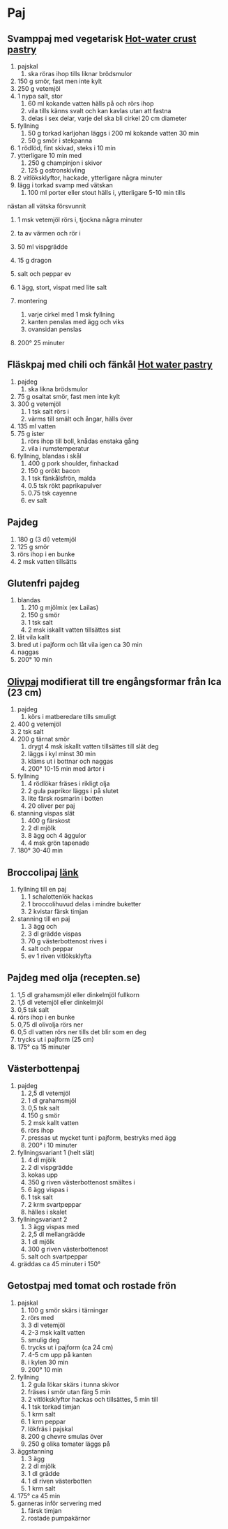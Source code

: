 
# Paj


## Svamppaj med vegetarisk [Hot-water crust pastry](https://www.theguardian.com/lifeandstyle/2014/may/10/pastie-pasty-pie-recipes-hot-water-crust-pastry)

1.  pajskal
    1.  ska röras ihop tills liknar brödsmulor
2.  150 g smör, fast men inte kylt
3.  250 g vetemjöl
4.  1 nypa salt, stor
    1.  60 ml kokande vatten hälls på och rörs ihop
    2.  vila tills känns svalt och kan kavlas utan att fastna
    3.  delas i sex delar, varje del ska bli cirkel 20 cm diameter
5.  fyllning
    1.  50 g torkad karljohan läggs i 200 ml kokande vatten 30 min
    2.  50 g smör i stekpanna
6.  1 rödlöd, fint skivad, steks i 10 min
7.  ytterligare 10 min med
    1.  250 g champinjon i skivor
    2.  125 g ostronskivling
8.  2 vitlöksklyftor, hackade, ytterligare några minuter
9.  lägg i torkad svamp med vätskan
    1.  100 ml porter eller stout hälls i, ytterligare 5-10 min tills

nästan all vätska försvunnit

1.  1 msk vetemjöl rörs i, tjockna några minuter
2.  ta av värmen och rör i

1.  50 ml vispgrädde
2.  15 g dragon
3.  salt och peppar ev
4.  1 ägg, stort, vispat med lite salt
5.  montering
    1.  varje cirkel med 1 msk fyllning
    2.  kanten penslas med ägg och viks
    3.  ovansidan penslas
6.  200° 25 minuter


## Fläskpaj med chili och fänkål [Hot water pastry](https://www.theguardian.com/lifeandstyle/2014/may/10/pastie-pasty-pie-recipes-hot-water-crust-pastry)

1.  pajdeg
    1.  ska likna brödsmulor
2.  75 g osaltat smör, fast men inte kylt
3.  300 g vetemjöl
    1.  1 tsk salt rörs i
    2.  värms till smält och ångar, hälls över
4.  135 ml vatten
5.  75 g ister
    1.  rörs ihop till boll, knådas enstaka gång
    2.  vila i rumstemperatur
6.  fyllning, blandas i skål
    1.  400 g pork shoulder, finhackad
    2.  150 g orökt bacon
    3.  1 tsk fänkålsfrön, malda
    4.  0.5 tsk rökt paprikapulver
    5.  0.75 tsk cayenne
    6.  ev salt


## Pajdeg

1.  180 g (3 dl) vetemjöl
2.  125 g smör
3.  rörs ihop i en bunke
4.  2 msk vatten tillsätts


## Glutenfri pajdeg

1.  blandas
    1.  210 g mjölmix (ex Lailas)
    2.  150 g smör
    3.  1 tsk salt
    4.  2 msk iskallt vatten tillsättes sist
2.  låt vila kallt
3.  bred ut i pajform och låt vila igen ca 30 min
4.  naggas
5.  200° 10 min


## [Olivpaj](http://mittkok.expressen.se/recept/olivpaj) modifierat till tre engångsformar från Ica (23 cm)

1.  pajdeg
    1.  körs i matberedare tills smuligt
2.  400 g vetemjöl
3.  2 tsk salt
4.  200 g tärnat smör
    1.  drygt 4 msk iskallt vatten tillsättes till slät deg
    2.  läggs i kyl minst 30 min
    3.  kläms ut i bottnar och naggas
    4.  200° 10-15 min med ärtor i
5.  fyllning
    1.  4 rödlökar fräses i rikligt olja
    2.  2 gula paprikor läggs i på slutet
    3.  lite färsk rosmarin i botten
    4.  20 oliver per paj
6.  stanning vispas slät
    1.  400 g färskost
    2.  2 dl mjölk
    3.  8 ägg och 4 äggulor
    4.  4 msk grön tapenade
7.  180° 30-40 min


## Broccolipaj [länk](http://mittkok.expressen.se/recept/broccolipaj/)

1.  fyllning till en paj
    1.  1 schalottenlök hackas
    2.  1 broccolihuvud delas i mindre buketter
    3.  2 kvistar färsk timjan
2.  stanning till en paj
    1.  3 ägg och
    2.  3 dl grädde vispas
    3.  70 g västerbottenost rives i
    4.  salt och peppar
    5.  ev 1 riven vitlöksklyfta


## Pajdeg med olja (recepten.se)

1.  1,5 dl grahamsmjöl eller dinkelmjöl fullkorn
2.  1,5 dl vetemjöl eller dinkelmjöl
3.  0,5 tsk salt
4.  rörs ihop i en bunke
5.  0,75 dl olivolja rörs ner
6.  0,5 dl vatten rörs ner tills det blir som en deg
7.  trycks ut i pajform (25 cm)
8.  175° ca 15 minuter


## Västerbottenpaj

1.  pajdeg
    1.  2,5 dl vetemjöl
    2.  1 dl grahamsmjöl
    3.  0,5 tsk salt
    4.  150 g smör
    5.  2 msk kallt vatten
    6.  rörs ihop
    7.  pressas ut mycket tunt i pajform, bestryks med ägg
    8.  200° i 10 minuter
2.  fyllningsvariant 1 (helt slät)
    1.  4 dl mjölk
    2.  2 dl vispgrädde
    3.  kokas upp
    4.  350 g riven västerbottenost smältes i
    5.  6 ägg vispas i
    6.  1 tsk salt
    7.  2 krm svartpeppar
    8.  hälles i skalet
3.  fyllningsvariant 2
    1.  3 ägg vispas med
    2.  2,5 dl mellangrädde
    3.  1 dl mjölk
    4.  300 g riven västerbottenost
    5.  salt och svartpeppar
4.  gräddas ca 45 minuter i 150°


## Getostpaj med tomat och rostade frön

1.  pajskal
    1.  100 g smör skärs i tärningar
    2.  rörs med
    3.  3 dl vetemjöl
    4.  2-3 msk kallt vatten
    5.  smulig deg
    6.  trycks ut i pajform (ca 24 cm)
    7.  4-5 cm upp på kanten
    8.  i kylen 30 min
    9.  200° 10 min
2.  fyllning
    1.  2 gula lökar skärs i tunna skivor
    2.  fräses i smör utan färg 5 min
    3.  2 vitlöksklyftor hackas och tillsättes, 5 min till
    4.  1 tsk torkad timjan
    5.  1 krm salt
    6.  1 krm peppar
    7.  lökfräs i pajskal
    8.  200 g chevre smulas över
    9.  250 g olika tomater läggs på
3.  äggstanning
    1.  3 ägg
    2.  2 dl mjölk
    3.  1 dl grädde
    4.  1 dl riven västerbotten
    5.  1 krm salt
4.  175° ca 45 min
5.  garneras inför servering med
    1.  färsk timjan
    2.  rostade pumpakärnor

